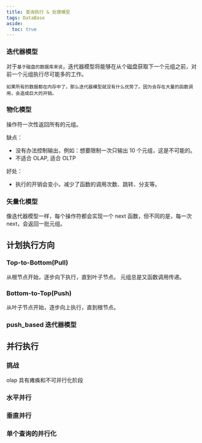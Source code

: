```yaml
---
title: 查询执行 & 处理模型
tags: DataBase
aside:
  toc: true
---
```


<!--more-->

### 迭代器模型

对于`基于磁盘的数据库来说`，迭代器模型将能够在从个磁盘获取下一个元组之前，对前一个元组执行尽可能多的工作。

```
如果所有的数据都在内存中了，那么迭代器模型就没有什么优势了。因为会存在大量的函数调用，会造成巨大的开销。
```

### 物化模型

操作符一次性返回所有的元组。

缺点：

- 没有办法控制输出，例如：想要限制一次只输出 10 个元组，这是不可能的。
- 不适合 OLAP, 适合 OLTP

好处：

- 执行的开销会变小，减少了函数的调用次数、跳转、分支等。

### 矢量化模型

像迭代器模型一样，每个操作符都会实现一个 next 函数，但不同的是，每一次 next，会返回一批元组。

## 计划执行方向

### Top-to-Bottom(Pull)

从根节点开始，逐步向下执行，直到叶子节点。
元组总是又函数调用传递。

### Bottom-to-Top(Push)

从叶子节点开始，逐步向上执行，直到根节点。

### push_based 迭代器模型

## 并行执行

### 挑战

olap 具有瘫痪和不可并行化阶段

### 水平并行

### 垂直并行

### 单个查询的并行化
